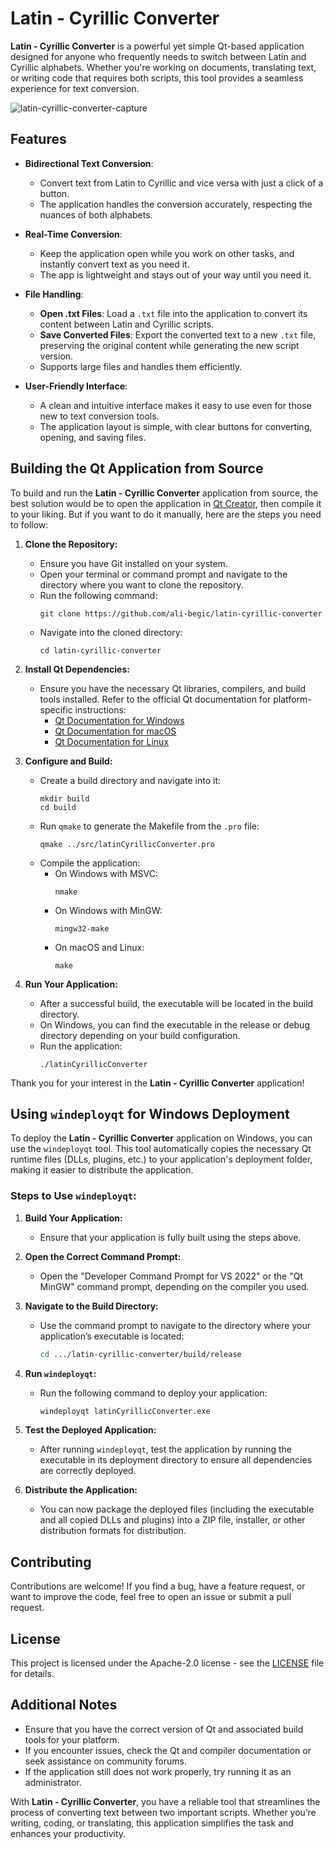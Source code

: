 # Latin - Cyrillic Converter

**Latin - Cyrillic Converter** is a powerful yet simple Qt-based application designed for anyone who frequently needs to switch between Latin and Cyrillic alphabets. Whether you're working on documents, translating text, or writing code that requires both scripts, this tool provides a seamless experience for text conversion.

![latin-cyrillic-converter-capture](https://github.com/user-attachments/assets/fd0b04f1-154b-4341-b17d-2787398374a3)

## Features

- **Bidirectional Text Conversion**:
    - Convert text from Latin to Cyrillic and vice versa with just a click of a button.
    - The application handles the conversion accurately, respecting the nuances of both alphabets.
  
- **Real-Time Conversion**:
    - Keep the application open while you work on other tasks, and instantly convert text as you need it.
    - The app is lightweight and stays out of your way until you need it.

- **File Handling**:
    - **Open .txt Files**: Load a `.txt` file into the application to convert its content between Latin and Cyrillic scripts.
    - **Save Converted Files**: Export the converted text to a new `.txt` file, preserving the original content while generating the new script version.
    - Supports large files and handles them efficiently.

- **User-Friendly Interface**:
    - A clean and intuitive interface makes it easy to use even for those new to text conversion tools.
    - The application layout is simple, with clear buttons for converting, opening, and saving files.

## Building the Qt Application from Source

To build and run the **Latin - Cyrillic Converter** application from source, the best solution would be to open the application in [Qt Creator](https://www.qt.io/), then compile it to your liking. But if you want to do it manually, here are the steps you need to follow: 

1. **Clone the Repository:**
   - Ensure you have Git installed on your system.
   - Open your terminal or command prompt and navigate to the directory where you want to clone the repository.
   - Run the following command:
     ```
     git clone https://github.com/ali-begic/latin-cyrillic-converter
     ```
   - Navigate into the cloned directory:
     ```
     cd latin-cyrillic-converter
     ```

2. **Install Qt Dependencies:**
   - Ensure you have the necessary Qt libraries, compilers, and build tools installed. Refer to the official Qt documentation for platform-specific instructions:
     - [Qt Documentation for Windows](https://doc.qt.io/qt-6/windows-deployment.html)
     - [Qt Documentation for macOS](https://doc.qt.io/qt-6/macos-deployment.html)
     - [Qt Documentation for Linux](https://doc.qt.io/qt-6/linux-deployment.html)

3. **Configure and Build:**
   - Create a build directory and navigate into it:
     ```
     mkdir build
     cd build
     ```
   - Run `qmake` to generate the Makefile from the `.pro` file:
     ```
     qmake ../src/latinCyrillicConverter.pro
     ```
   - Compile the application:
      - On Windows with MSVC:
        ```
        nmake
        ```
      - On Windows with MinGW:
        ```
        mingw32-make
        ```
      - On macOS and Linux:
        ```
        make
        ```

4. **Run Your Application:**
   - After a successful build, the executable will be located in the build directory.
   - On Windows, you can find the executable in the release or debug directory depending on your build configuration.
   - Run the application:
     ```
     ./latinCyrillicConverter
     ```

Thank you for your interest in the **Latin - Cyrillic Converter** application!

## Using `windeployqt` for Windows Deployment

To deploy the **Latin - Cyrillic Converter** application on Windows, you can use the `windeployqt` tool. This tool automatically copies the necessary Qt runtime files (DLLs, plugins, etc.) to your application's deployment folder, making it easier to distribute the application.

### Steps to Use `windeployqt`:

1. **Build Your Application:**
   - Ensure that your application is fully built using the steps above.

2. **Open the Correct Command Prompt:**
   - Open the "Developer Command Prompt for VS 2022" or the "Qt MinGW" command prompt, depending on the compiler you used.

3. **Navigate to the Build Directory:**
   - Use the command prompt to navigate to the directory where your application’s executable is located:
     ```bash
     cd .../latin-cyrillic-converter/build/release
     ```

4. **Run `windeployqt`:**
   - Run the following command to deploy your application:
     ```bash
     windeployqt latinCyrillicConverter.exe
     ```

5. **Test the Deployed Application:**
   - After running `windeployqt`, test the application by running the executable in its deployment directory to ensure all dependencies are correctly deployed.

6. **Distribute the Application:**
   - You can now package the deployed files (including the executable and all copied DLLs and plugins) into a ZIP file, installer, or other distribution formats for distribution.

## Contributing

Contributions are welcome! If you find a bug, have a feature request, or want to improve the code, feel free to open an issue or submit a pull request.

## License

This project is licensed under the Apache-2.0 license - see the [LICENSE](LICENSE) file for details.

## Additional Notes

- Ensure that you have the correct version of Qt and associated build tools for your platform.
- If you encounter issues, check the Qt and compiler documentation or seek assistance on community forums.
- If the application still does not work properly, try running it as an administrator.

With **Latin - Cyrillic Converter**, you have a reliable tool that streamlines the process of converting text between two important scripts. Whether you’re writing, coding, or translating, this application simplifies the task and enhances your productivity.
